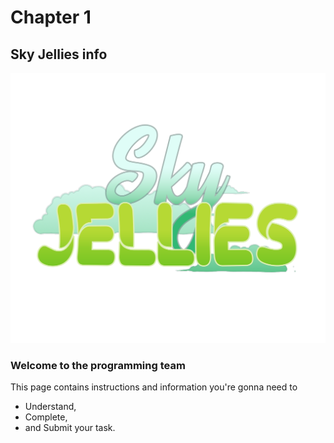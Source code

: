 # Chapter 1

## Sky Jellies info
![Sky Jellies](images/Logo_Billy.png "Sky Jellies")

### Welcome to the programming team

This page contains instructions and information you're gonna need to 
- Understand,
- Complete,
- and Submit your task.